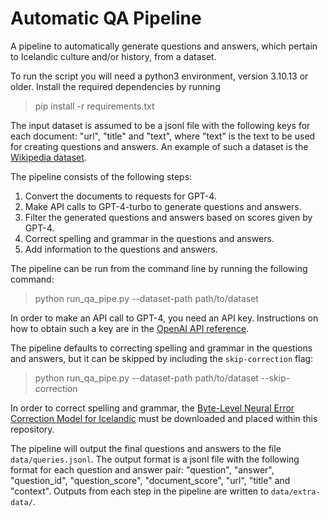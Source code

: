 # Automatic QA Pipeline

A pipeline to automatically generate questions and answers, which pertain to Icelandic culture and/or history, from a dataset.

To run the script you will need a python3 environment, version 3.10.13 or older. Install the required dependencies by running
> pip install -r requirements.txt

The input dataset is assumed to be a jsonl file with the following keys for each document: "url", "title" and "text", where "text" is the text to be used for creating questions and answers. An example of such a dataset is the [Wikipedia dataset](https://huggingface.co/datasets/wikimedia/wikipedia). 

The pipeline consists of the following steps:
1. Convert the documents to requests for GPT-4.
2. Make API calls to GPT-4-turbo to generate questions and answers.
3. Filter the generated questions and answers based on scores given by GPT-4.
4. Correct spelling and grammar in the questions and answers.
5. Add information to the questions and answers.

The pipeline can be run from the command line by running the following command:
> python run_qa_pipe.py --dataset-path path/to/dataset

In order to make an API call to GPT-4, you need an API key. Instructions on how to obtain such a key are in the [OpenAI API reference](https://platform.openai.com/docs/api-reference/authentication).

The pipeline defaults to correcting spelling and grammar in the questions and answers, but it can be skipped by including the `skip-correction` flag:
> python run_qa_pipe.py --dataset-path path/to/dataset --skip-correction

In order to correct spelling and grammar, the [Byte-Level Neural Error Correction Model for Icelandic](http://hdl.handle.net/20.500.12537/324) must be downloaded and placed within this repository.

The pipeline will output the final questions and answers to the file `data/queries.jsonl`. The output format is a jsonl file with the following format for each question and answer pair: "question", "answer", "question_id", "question_score", "document_score", "url", "title" and "context". Outputs from each step in the pipeline are written to `data/extra-data/`.